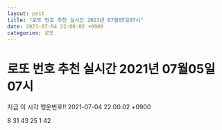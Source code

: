 ```yaml
---
layout: post
title: "로또 번호 추천 실시간 2021년 07월05일07시"
date: 2021-07-04 22:00:02 +0900
categories: 로또
---
```


# 로또 번호 추천 실시간 2021년 07월05일07시

지금 이 시각 행운번호!! 2021-07-04 22:00:02 +0900

 8  31  43  25  1  42 

